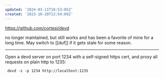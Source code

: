 ```yaml
---
updated: '2024-03-11T18:53:05Z'
created: '2023-10-20T13:54:09Z'
---
```

https://github.com/cortesi/devd

no longer maintained, but still works and has been a favorite of mine for a long time. May switch to [[duf]] if it gets stale for some reason.

---

Open a devd server on port 1234 with a self-signed https cert, and proxy all requests on plain http to 1235:

```
 devd -s -p 1234 http://localhost:1235
 ```